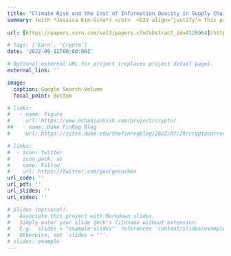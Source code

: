 ```yaml
---
title: "Climate Risk and the Cost of Information Opacity in Supply Chains"
summary: (with *Jessica Kim-Gina*) </br>  <DIV align="justify"> This paper examines to what extent information opacity exacerbates climate risks in supply chains. Understanding the information frictions in supply chain settings is important because disruptions originating from an opaque supplier can impose greater risk to the supply chain as a whole than those originating from a non-opaque supplier. Using proxies for the firm’s public information environments, we empirically examine the differential effects of information frictions during supply chain disruptions. Using natural disasters as firm-specific idiosyncratic climate shocks on suppliers, we find that customer firms suffer more when disrupted suppliers have opaque information environments. Moreover, these effects spill over further to other supply chain participants that are not directly linked to disrupted suppliers. These results are consistent with the disrupted firm’s information opacity exposing its trade partners to greater climate risks, resulting in greater economic losses. Additionally, we find that firms increasingly search their suppliers’ SEC filings when their suppliers are hit by climate-related shocks, suggesting trade partners find information in SEC filings useful despite extensive private information sharing. Overall, our paper speaks to the growing concerns over misinformation having a real impact during supply chain disruptions and highlights the role of public information environments in the context of supply chain climate risks. </DIV>
 
url: [https://papers.ssrn.com/sol3/papers.cfm?abstract_id=4128064](https://papers.ssrn.com/sol3/papers.cfm?abstract_id=4443923)

# tags: ['Earn', 'Crypto']
date: '2022-09-12T00:00:00Z'

# Optional external URL for project (replaces project detail page).
external_link: ''

image: 
  caption: Google Search Volume
  focal_point: Bottom

# links:
#   - name: Figure
#     url: https://www.ochaniashish.com/project/crypto/
##   - name: Duke FinReg Blog
#     url: https://sites.duke.edu/thefinregblog/2022/07/29/cryptocurrency-disruption-and-investor-reaction-to-earnings-announcements/

# links:
#  - icon: twitter
#    icon_pack: ai
#    name: Follow
#    url: https://twitter.com/georgecushen
url_code: ''
url_pdf: ''
url_slides: ''
url_video: ''

# Slides (optional).
#   Associate this project with Markdown slides.
#   Simply enter your slide deck's filename without extension.
#   E.g. `slides = "example-slides"` references `content/slides/example-slides.md`.
#   Otherwise, set `slides = ""`.
# slides: example
---
```

